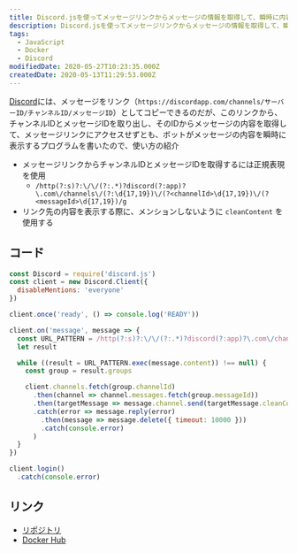 ```yaml
---
title: Discord.jsを使ってメッセージリンクからメッセージの情報を取得して、瞬時に内容を表示するDiscordボットを作った。
description: Discord.jsを使ってメッセージリンクからメッセージの情報を取得して、瞬時に内容を表示するDiscordボットを作った。
tags:
  - JavaScript
  - Docker
  - Discord
modifiedDate: 2020-05-27T10:23:35.000Z
createdDate: 2020-05-13T11:29:53.000Z
---
```


[Discord](/tags/discord)には、メッセージをリンク（`https://discordapp.com/channels/サーバーID/チャンネルID/メッセージID`）としてコピーできるのだが、このリンクから、チャンネルIDとメッセージIDを取り出し、そのIDからメッセージの内容を取得して、メッセージリンクにアクセスせずとも、ボットがメッセージの内容を瞬時に表示するプログラムを書いたので、使い方の紹介

- メッセージリンクからチャンネルIDとメッセージIDを取得するには正規表現を使用
  - `/http(?:s)?:\/\/(?:.*)?discord(?:app)?\.com\/channels\/(?:\d{17,19})\/(?<channelId>\d{17,19})\/(?<messageId>\d{17,19})/g`
- リンク先の内容を表示する際に、メンションしないように `cleanContent` を使用する

## コード

```js
const Discord = require('discord.js')
const client = new Discord.Client({
  disableMentions: 'everyone'
})

client.once('ready', () => console.log('READY'))

client.on('message', message => {
  const URL_PATTERN = /http(?:s)?:\/\/(?:.*)?discord(?:app)?\.com\/channels\/(?:\d{17,19})\/(?<channelId>\d{17,19})\/(?<messageId>\d{17,19})/g
  let result

  while ((result = URL_PATTERN.exec(message.content)) !== null) {
    const group = result.groups

    client.channels.fetch(group.channelId)
      .then(channel => channel.messages.fetch(group.messageId))
      .then(targetMessage => message.channel.send(targetMessage.cleanContent, [ ...targetMessage.attachments.values(), ...targetMessage.embeds ]))
      .catch(error => message.reply(error)
        .then(message => message.delete({ timeout: 10000 }))
        .catch(console.error)
      )
  }
})

client.login()
  .catch(console.error)
```

## リンク

- [リポジトリ](https://github.com/InkoHX/discord-link-viewer)
- [Docker Hub](https://hub.docker.com/r/inkohx/link-viewer-discordbot)
